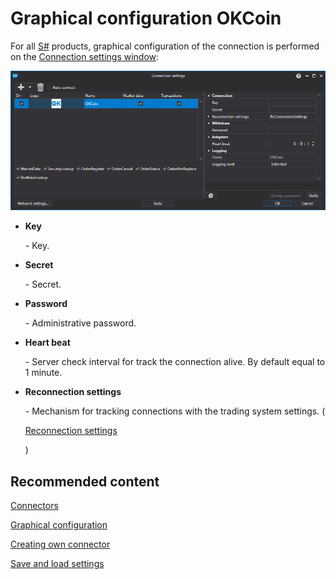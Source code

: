 # Graphical configuration OKCoin

For all [S\#](StockSharpAbout.md) products, graphical configuration of the connection is performed on the [Connection settings window](API_UI_ConnectorWindow.md):

![API GUI Settings OKCoin](../images/API_GUI_Settings_OKCoin.png)

- **Key**

   \- Key.
- **Secret**

   \- Secret.
- **Password**

   \- Administrative password.
- **Heart beat**

   \- Server check interval for track the connection alive. By default equal to 1 minute.
- **Reconnection settings**

   \- Mechanism for tracking connections with the trading system settings. (

  [Reconnection settings](Reconnect.md)

  )

## Recommended content

[Connectors](API_Connectors.md)

[Graphical configuration](API_ConnectorsUIConfiguration.md)

[Creating own connector](ConnectorCreating.md)

[Save and load settings](API_Connectors_SaveConnectorSettings.md)
